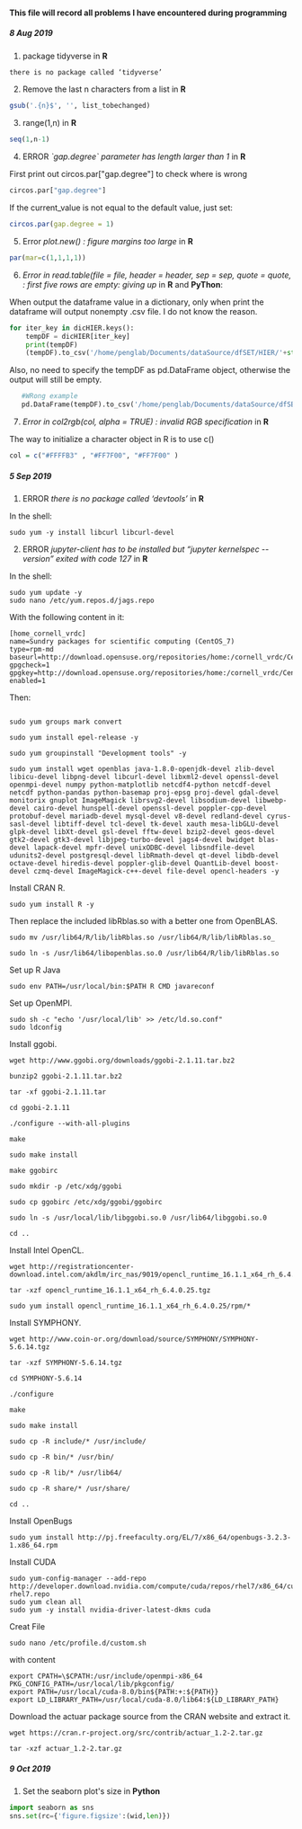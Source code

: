 #### This file will record all problems I have encountered during programming

##### 8 Aug 2019

1. package tidyverse in **R**

```R
there is no package called ‘tidyverse’
```

2. Remove the last n characters from a list in **R**

```R
gsub('.{n}$', '', list_tobechanged)
```

3. range(1,n) in **R**
```R
seq(1,n-1)
```

4. ERROR *\`gap.degree\` parameter has length larger than 1* in **R**

First print out circos.par["gap.degree"] to check where is wrong
```R
circos.par["gap.degree"]
```
If the current_value is not equal to the default value, just set:
```R
circos.par(gap.degree = 1)
```

5. Error *plot.new() : figure margins too large* in **R**
```R
par(mar=c(1,1,1,1))
```

6. *Error in read.table(file = file, header = header, sep = sep, quote = quote, : first five rows are empty: giving up* in **R** and **PyThon**:

When output the dataframe value in a dictionary, only when print the dataframe will output nonempty .csv file. I do not know the reason.
```PyThon
for iter_key in dicHIER.keys():
    tempDF = dicHIER[iter_key]
    print(tempDF)
    (tempDF).to_csv('/home/penglab/Documents/dataSource/dfSET/HIER/'+str(iter_key)+'.csv')
```

 Also, no need to specify the tempDF as pd.DataFrame object, otherwise the output will still be empty.
 ```PyThon
    #WRong example
    pd.DataFrame(tempDF).to_csv('/home/penglab/Documents/dataSource/dfSET/HIER/'+str(iter_key)+'.csv')
```

7. *Error in col2rgb(col, alpha = TRUE) : invalid RGB specification* in **R**

The way to initialize a character object in R is to use c()
```R
col = c("#FFFFB3" , "#FF7F00", "#FF7F00" )
```

##### 5 Sep 2019
1. ERROR *there is no package called ‘devtools’* in **R**

In the shell:
```Shell
sudo yum -y install libcurl libcurl-devel
```

2.  ERROR *jupyter-client has to be installed but “jupyter kernelspec --version” exited with code 127* in **R**

In the shell:
```Shell
sudo yum update -y
sudo nano /etc/yum.repos.d/jags.repo
```

With the following content in it:
```Shell
[home_cornell_vrdc]
name=Sundry packages for scientific computing (CentOS_7)
type=rpm-md
baseurl=http://download.opensuse.org/repositories/home:/cornell_vrdc/CentOS_7/
gpgcheck=1
gpgkey=http://download.opensuse.org/repositories/home:/cornell_vrdc/CentOS_7//repodata/repomd.xml.key
enabled=1
```

Then:
```Shell

sudo yum groups mark convert

sudo yum install epel-release -y

sudo yum groupinstall "Development tools" -y

sudo yum install wget openblas java-1.8.0-openjdk-devel zlib-devel libicu-devel libpng-devel libcurl-devel libxml2-devel openssl-devel openmpi-devel numpy python-matplotlib netcdf4-python netcdf-devel netcdf python-pandas python-basemap proj-epsg proj-devel gdal-devel monitorix gnuplot ImageMagick librsvg2-devel libsodium-devel libwebp-devel cairo-devel hunspell-devel openssl-devel poppler-cpp-devel protobuf-devel mariadb-devel mysql-devel v8-devel redland-devel cyrus-sasl-devel libtiff-devel tcl-devel tk-devel xauth mesa-libGLU-devel glpk-devel libXt-devel gsl-devel fftw-devel bzip2-devel geos-devel gtk2-devel gtk3-devel libjpeg-turbo-devel jags4-devel bwidget blas-devel lapack-devel mpfr-devel unixODBC-devel libsndfile-devel udunits2-devel postgresql-devel libRmath-devel qt-devel libdb-devel octave-devel hiredis-devel poppler-glib-devel QuantLib-devel boost-devel czmq-devel ImageMagick-c++-devel file-devel opencl-headers -y
```

Install CRAN R.
```Shell
sudo yum install R -y
```

Then replace the included libRblas.so with a better one from OpenBLAS.
```Shell
sudo mv /usr/lib64/R/lib/libRblas.so /usr/lib64/R/lib/libRblas.so_

sudo ln -s /usr/lib64/libopenblas.so.0 /usr/lib64/R/lib/libRblas.so
```

Set up R Java
```Shell
sudo env PATH=/usr/local/bin:$PATH R CMD javareconf
```

Set up OpenMPI.
```Shell
sudo sh -c "echo '/usr/local/lib' >> /etc/ld.so.conf"
sudo ldconfig
```

Install ggobi.
```Shell
wget http://www.ggobi.org/downloads/ggobi-2.1.11.tar.bz2

bunzip2 ggobi-2.1.11.tar.bz2

tar -xf ggobi-2.1.11.tar

cd ggobi-2.1.11

./configure --with-all-plugins

make

sudo make install

make ggobirc

sudo mkdir -p /etc/xdg/ggobi

sudo cp ggobirc /etc/xdg/ggobi/ggobirc

sudo ln -s /usr/local/lib/libggobi.so.0 /usr/lib64/libggobi.so.0

cd ..
```

Install Intel OpenCL.
```Shell
wget http://registrationcenter-download.intel.com/akdlm/irc_nas/9019/opencl_runtime_16.1.1_x64_rh_6.4.0.25.tgz

tar -xzf opencl_runtime_16.1.1_x64_rh_6.4.0.25.tgz

sudo yum install opencl_runtime_16.1.1_x64_rh_6.4.0.25/rpm/*
```

Install SYMPHONY.
```Shell
wget http://www.coin-or.org/download/source/SYMPHONY/SYMPHONY-5.6.14.tgz

tar -xzf SYMPHONY-5.6.14.tgz

cd SYMPHONY-5.6.14

./configure

make

sudo make install

sudo cp -R include/* /usr/include/

sudo cp -R bin/* /usr/bin/

sudo cp -R lib/* /usr/lib64/

sudo cp -R share/* /usr/share/

cd ..
```

Install OpenBugs
```Shell
sudo yum install http://pj.freefaculty.org/EL/7/x86_64/openbugs-3.2.3-1.x86_64.rpm
```

Install CUDA
```Shell
sudo yum-config-manager --add-repo http://developer.download.nvidia.com/compute/cuda/repos/rhel7/x86_64/cuda-rhel7.repo
sudo yum clean all
sudo yum -y install nvidia-driver-latest-dkms cuda
```

Creat File
```Shell
sudo nano /etc/profile.d/custom.sh
```
with content
```
export CPATH=\$CPATH:/usr/include/openmpi-x86_64
PKG_CONFIG_PATH=/usr/local/lib/pkgconfig/
export PATH=/usr/local/cuda-8.0/bin${PATH:+:${PATH}}
export LD_LIBRARY_PATH=/usr/local/cuda-8.0/lib64:${LD_LIBRARY_PATH}
```

Download the actuar package source from the CRAN website and extract it.
```Shell
wget https://cran.r-project.org/src/contrib/actuar_1.2-2.tar.gz

tar -xzf actuar_1.2-2.tar.gz
```




##### 9 Oct 2019
1. Set the seaborn plot's size  in **Python**
```Python
import seaborn as sns
sns.set(rc={'figure.figsize':(wid,len)})
```
